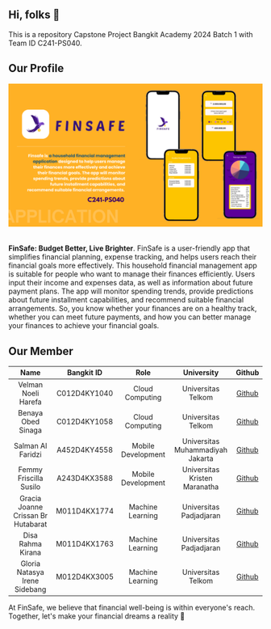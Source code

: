 ## Hi, folks 👋

This is a repository Capstone Project Bangkit Academy 2024 Batch 1 with Team ID C241-PS040.

## Our Profile

<div align="center">
<img src="https://github.com/FinSafe/.github/blob/main/profile/FinSafe%20Profile.png" >  
</div> <br>

**FinSafe: Budget Better, Live Brighter**. FinSafe is a user-friendly app that simplifies financial planning, expense tracking, and helps users reach their financial goals more effectively. This household financial management app is suitable for people who want to manage their finances efficiently. Users input their income and expenses data, as well as information about future payment plans. The app will monitor spending trends, provide predictions about future installment capabilities, and recommend suitable financial arrangements. So, you know whether your finances are on a healthy track, whether you can meet future payments, and how you can better manage your finances to achieve your financial goals.


## Our Member

|          Name          | Bangkit ID  |        Role        |                     University                      |                  Github                   |
| :--------------------: | :---------: | :----------------: | :-------------------------------------------------: | :---------------------------------------: |
|  Velman Noeli Harefa  | C012D4KY1040 |  Cloud Computing   |            Universitas Telkom            |   [Github](https://github.com/velmanharefa)   |
| Benaya Obed Sinaga  | C012D4KY1058 |  Cloud Computing   |                 Universitas Telkom                  |   [Github](https://github.com/BenayaObed)    |
|  Salman Al Faridzi   | A452D4KY4558 | Mobile Development |            Universitas Muhammadiyah Jakarta             |   [Github](https://github.com/salmanafl)   |
|      Femmy Friscilla Susilo      | A243D4KX3588 | Mobile Development |         Universitas Kristen Maranatha         | [Github](https://github.com/2172030femmyfriscilla)  |
|  Gracia Joanne Crissan Br Hutabarat   | M011D4KX1774 |  Machine Learning  | Universitas Padjadjaran | [Github](https://github.com/graciajoanne) |
| Disa Rahma Kirana | M011D4KX1763 |  Machine Learning  |                Universitas Padjadjaran                | [Github](https://github.com/dissarahma) |
|     Gloria Natasya Irene Sidebang      | M012D4KX3005 |  Machine Learning  |                Universitas Telkom                |   [Github](https://github.com/glorianatasyaaa)    |

At FinSafe, we believe that financial well-being is within everyone's reach. 
Together, let's make your financial dreams a reality 🚀

<!--

**Here are some ideas to get you started:**

🙋‍♀️ A short introduction - what is your organization all about?
🌈 Contribution guidelines - how can the community get involved?
👩‍💻 Useful resources - where can the community find your docs? Is there anything else the community should know?
🍿 Fun facts - what does your team eat for breakfast?
🧙 Remember, you can do mighty things with the power of [Markdown](https://docs.github.com/github/writing-on-github/getting-started-with-writing-and-formatting-on-github/basic-writing-and-formatting-syntax)
-->

